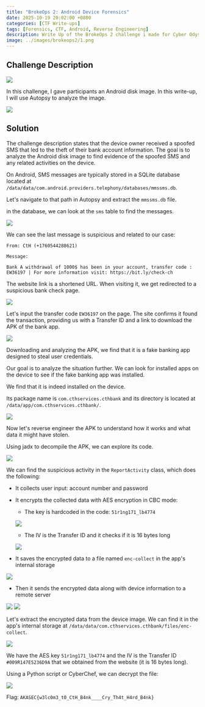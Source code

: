 ```yaml
---
title: "BrokeOps 2: Android Device Forensics"
date: 2025-10-19 20:02:00 +0800
categories: [CTF Write-ups]
tags: [Forensics, CTF, Android, Reverse Engineering]
description: Write Up of the BrokeOps 2 challenge i made for Cyber Odyssey 2025 Qualification.
image: ../images/brokeops2/1.png
---
```


## Challenge Description

![](../images/brokeops2/2.png)

In this challenge, I gave participants an Android disk image. In this write-up, I will use Autopsy to analyze the image.

![](../images/brokeops2/3.png)

## Solution

The challenge description states that the device owner received a spoofed SMS that led to the theft of their bank account information. The goal is to analyze the Android disk image to find evidence of the spoofed SMS and any related activities on the device.

On Android, SMS messages are typically stored in a SQLite database located at `/data/data/com.android.providers.telephony/databases/mmssms.db`.

Let's navigate to that path in Autopsy and extract the `mmssms.db` file.

in the database, we can look at the `sms` table to find the messages.

![](../images/brokeops2/4.png)

We can see the last message is suspicious and related to our case:

```
From: CtH (+1760544288621)

Message:

Bank A withdrawal of 1000$ has been in your account, transfer code : EW36197 | For more information visit: https://bit.ly/check-ch
```

The website link is a shortened URL. When visiting it, we get redirected to a suspicious bank check page.

![](../images/brokeops2/5.png)

Let's input the transfer code `EW36197` on the page. The site confirms it found the transaction, providing us with a Transfer ID and a link to download the APK of the bank app.

![](../images/brokeops2/6.png)

Downloading and analyzing the APK, we find that it is a fake banking app designed to steal user credentials.

Our goal is to analyze the situation further. We can look for installed apps on the device to see if the fake banking app was installed.

We find that it is indeed installed on the device.

Its package name is `com.cthservices.cthbank` and its directory is located at `/data/app/com.cthservices.cthbank/`.

![](../images/brokeops2/7.png)

Now let's reverse engineer the APK to understand how it works and what data it might have stolen.

Using jadx to decompile the APK, we can explore its code.

![](../images/brokeops2/9.png)

We can find the suspicious activity in the `ReportActivity` class, which does the following:

- It collects user input: account number and password
- It encrypts the collected data with AES encryption in CBC mode:
    - The key is hardcoded in the code: `51r1ng171_lb4774`

    ![](../images/brokeops2/10.png)

    - The IV is the Transfer ID and it checks if it is 16 bytes long

    ![](../images/brokeops2/11.png)

- It saves the encrypted data to a file named `enc-collect` in the app's internal storage

![](../images/brokeops2/12.png)

- Then it sends the encrypted data along with device information to a remote server

![](../images/brokeops2/13-0.png)
![](../images/brokeops2/13-1.png)

Let's extract the encrypted data from the device image. We can find it in the app's internal storage at `/data/data/com.cthservices.cthbank/files/enc-collect`.

![](../images/brokeops2/14.png)

We have the AES key `51r1ng171_lb4774` and the IV is the Transfer ID `#009R147E5236D9A` that we obtained from the website (it is 16 bytes long).

Using a Python script or CyberChef, we can decrypt the file:

![](../images/brokeops2/15.png)

Flag: `AKASEC{w3lc0m3_t0_CtH_B4nk____Cry_Th4t_H4rd_B4nk}`